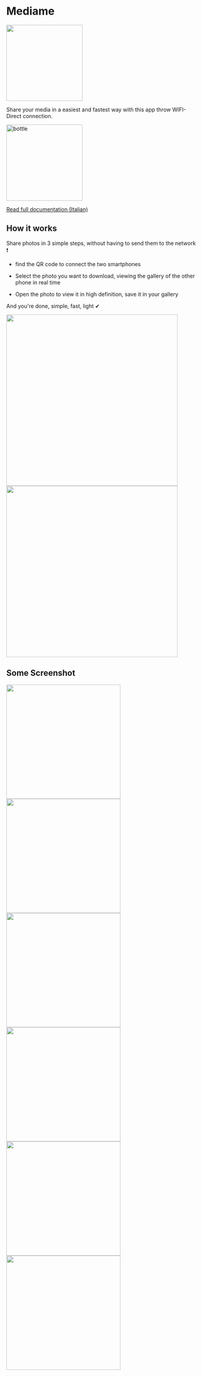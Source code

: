# Mediame

<img src="https://t3rmit4nk.github.io/mediame.github.io/images/icon.png" width="200" height="200" />

Share your media in a easiest and fastest way with this app throw WIFI-Direct connection.

<a href="https://play.google.com/store/apps/details?id=com.rizzo.mediame" id="bottle" onclick="document.location=this.id+'.html';return false;" >
    <img src="https://play.google.com/intl/en_us/badges/static/images/badges/en_badge_web_generic.png" alt="bottle" class="thumbnails" width="200" height="auto" />
</a>

[Read full documentation (Italian)](https://simone-rizzo.github.io/mediame.github.io/MediaMeDoc.pdf)

## How it works
Share photos in 3 simple steps, without having to send them to the network ❗

* find the QR code to connect the two smartphones

* Select the photo you want to download, viewing the gallery of the other phone in real time

* Open the photo to view it in high definition, save it in your gallery

And you're done, simple, fast, light ✔


 <div class="column">
<img src="https://simone-rizzo.github.io/mediame.github.io/images/copertina1.png" width="450" height="auto">
<img src="https://simone-rizzo.github.io/mediame.github.io/images/copertina2.png" width="450" height="auto">
  </div>

## Some Screenshot

 <div class="column">
    <img src="https://simone-rizzo.github.io/mediame.github.io/images/esp1.png" width="300" height="auto">
    <img src="https://simone-rizzo.github.io/mediame.github.io/images/esp2.png" width="300" height="auto">
    <img src="https://simone-rizzo.github.io/mediame.github.io/images/esp3.png" width="300" height="auto">    
  </div>
  
   <div class="column">
    <img src="https://simone-rizzo.github.io/mediame.github.io/images/esp4.png" width="300" height="auto">
    <img src="https://simone-rizzo.github.io/mediame.github.io/images/esp5.png" width="300" height="auto">
    <img src="https://simone-rizzo.github.io/mediame.github.io/images/esp6.png" width="300" height="auto">    
  </div>
